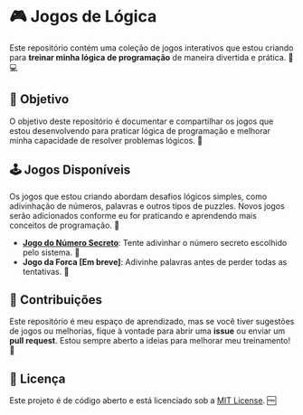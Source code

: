 # 🎮 Jogos de Lógica

Este repositório contém uma coleção de jogos interativos que estou criando para **treinar minha lógica de programação** de maneira divertida e prática. 🧠💻

## 🎯 Objetivo

O objetivo deste repositório é documentar e compartilhar os jogos que estou desenvolvendo para praticar lógica de programação e melhorar minha capacidade de resolver problemas lógicos. 🎉

## 🕹️ Jogos Disponíveis

Os jogos que estou criando abordam desafios lógicos simples, como adivinhação de números, palavras e outros tipos de puzzles. Novos jogos serão adicionados conforme eu for praticando e aprendendo mais conceitos de programação. 🌱

- **[Jogo do Número Secreto](https://jogos-de-logica.vercel.app/)**: Tente adivinhar o número secreto escolhido pelo sistema. 🔢
- **Jogo da Forca [Em breve]**: Adivinhe palavras antes de perder todas as tentativas. 🤔


## 🤝 Contribuições

Este repositório é meu espaço de aprendizado, mas se você tiver sugestões de jogos ou melhorias, fique à vontade para abrir uma **issue** ou enviar um **pull request**. Estou sempre aberto a ideias para melhorar meu treinamento! 🚀

## 📝 Licença

Este projeto é de código aberto e está licenciado sob a [MIT License](LICENSE). 🆓

